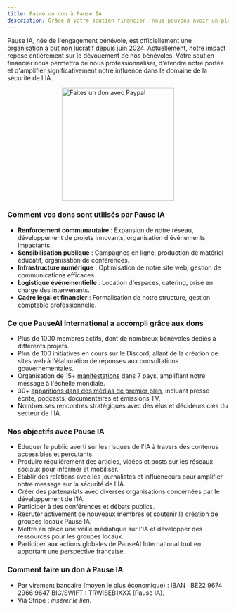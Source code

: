 ```yaml
---
title: Faire un don à Pause IA
description: Grâce à votre soutien financier, nous pouvons avoir un plus grand impact.
---
```


Pause IA, née de l'engagement bénévole, est officiellement une [organisation à but non lucratif](/mentions-legales) depuis juin 2024. Actuellement, notre impact repose entièrement sur le dévouement de nos bénévoles. Votre soutien financier nous permettra de nous professionnaliser, d'étendre notre portée et d'amplifier significativement notre influence dans le domaine de la sécurité de l'IA.

<div style="display: flex; justify-content: center;" ><a href="https://www.paypal.com/donate/?hosted_button_id=4TWZXY62EM5VE"><img src="/PayPal.svg" alt="Faites un don avec Paypal" width="256" /></a></div>

### Comment vos dons sont utilisés par Pause IA

- **Renforcement communautaire** : Expansion de notre réseau, développement de projets innovants, organisation d'événements impactants.
- **Sensibilisation publique** : Campagnes en ligne, production de matériel éducatif, organisation de conférences.
- **Infrastructure numérique** : Optimisation de notre site web, gestion de communications efficaces.
- **Logistique événementielle** : Location d'espaces, catering, prise en charge des intervenants.
- **Cadre légal et financier** : Formalisation de notre structure, gestion comptable professionnelle.

### Ce que PauseAI International a accompli grâce aux dons

- Plus de 1000 membres actifs, dont de nombreux bénévoles dédiés à différents projets.
- Plus de 100 initiatives en cours sur le Discord, allant de la création de sites web à l'élaboration de réponses aux consultations gouvernementales.
- Organisation de 15+ [manifestations](https://pauseai.info/protests) dans 7 pays, amplifiant notre message à l'échelle mondiale.
- 30+ [apparitions dans des médias de premier plan](https://pauseai.info/press), incluant presse écrite, podcasts, documentaires et émissions TV.
- Nombreuses rencontres stratégiques avec des élus et décideurs clés du secteur de l'IA.

### Nos objectifs avec Pause IA

- Éduquer le public averti sur les risques de l'IA à travers des contenus accessibles et percutants.
- Produire régulièrement des articles, vidéos et posts sur les réseaux sociaux pour informer et mobiliser.
- Établir des relations avec les journalistes et influenceurs pour amplifier notre message sur la sécurité de l'IA.
- Créer des partenariats avec diverses organisations concernées par le développement de l'IA.
- Participer à des conférences et débats publics.
- Recruter activement de nouveaux membres et soutenir la création de groupes locaux Pause IA.
- Mettre en place une veille médiatique sur l'IA et développer des ressources pour les groupes locaux.
- Participer aux actions globales de PauseAI International tout en apportant une perspective française.

### Comment faire un don à Pause IA

- Par virement bancaire (moyen le plus économique) : IBAN : BE22 9674 2966 9647 BIC/SWIFT : TRWIBEB1XXX (Pause IA).
- Via Stripe : *insérer le lien*.
